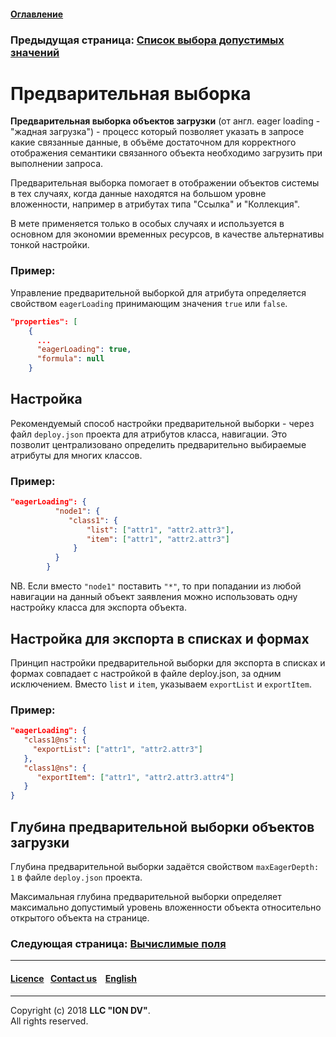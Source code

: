 #### [Оглавление](/docs/ru/index.md)

### Предыдущая страница: [Список выбора допустимых значений](atr_selectionprovider.md)

# Предварительная выборка 

**Предварительная выборка объектов загрузки** (от англ. eager loading - "жадная загрузка") - процесс который позволяет указать в запросе какие связанные данные, в объёме достаточном для корректного отображения семантики связанного объекта необходимо загрузить при выполнении запроса. 

Предварительная выборка помогает в отображении объектов системы в тех случаях, когда данные находятся на большом уровне вложенности, например в атрибутах типа "Ссылка" и "Коллекция".


В мете применяется только в особых случаях и используется в основном для экономии временных ресурсов, в качестве альтернативы тонкой настройки. 

### Пример: 
Управление предварительной выборкой для атрибута определяется свойством `eagerLoading` принимающим значения `true` или `false`.

```json
"properties": [
    {
      ...
      "eagerLoading": true,
      "formula": null
    }
```


## Настройка 

Рекомендуемый способ настройки предварительной выборки - через файл `deploy.json` проекта для атрибутов класса, навигации. Это позволит централизовано определить предварительно выбираемые атрибуты для многих классов.

### Пример:

```json
"eagerLoading": {
          "node1": {
             "class1": {
                 "list": ["attr1", "attr2.attr3"],
                 "item": ["attr1", "attr2.attr3"]
              }
          }
        }
```

NB. Если вместо `"node1"` поставить `"*"`, то при попадании из любой навигации на данный объект заявления можно  использовать одну настройку класса для экспорта объекта.

## Настройка для экспорта в списках и формах

Принцип настройки предварительной выборки для экспорта в списках и формах совпадает с настройкой в файле deploy.json, за одним исключением. Вместо `list` и `item`, указываем `exportList` и `exportItem`.

### Пример:

```json
"eagerLoading": {
   "class1@ns": {
     "exportList": ["attr1", "attr2.attr3"]
   },
   "class1@ns": {
      "exportItem": ["attr1", "attr2.attr3.attr4"]
   }
}
```

## Глубина предварительной выборки объектов загрузки

Глубина предварительной выборки задаётся свойством `maxEagerDepth: 1` в файле `deploy.json` проекта. 

Максимальная глубина предварительной выборки определяет максимально допустимый уровень вложенности объекта относительно открытого объекта на странице.

### Следующая страница: [Вычислимые поля](atr_formula.md)
--------------------------------------------------------------------------  


 #### [Licence](/LICENSE)&ensp;  [Contact us](https://iondv.com/portal/contacts) &ensp;  [English](/docs/en/2_system_description/metadata_structure/meta_class/eager_loading.md) &ensp;
<div><img src="https://mc.iondv.com/watch/local/docs/framework" style="position:absolute; left:-9999px;" height=1 width=1 alt="iondv metrics"></div>         



--------------------------------------------------------------------------

Copyright (c) 2018 **LLC "ION DV"**.  
All rights reserved. 